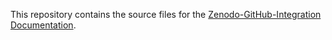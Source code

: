 This repository contains the source files for the [Zenodo-GitHub-Integration Documentation](https://rue-a.github.io/zenodo_github-integration/).